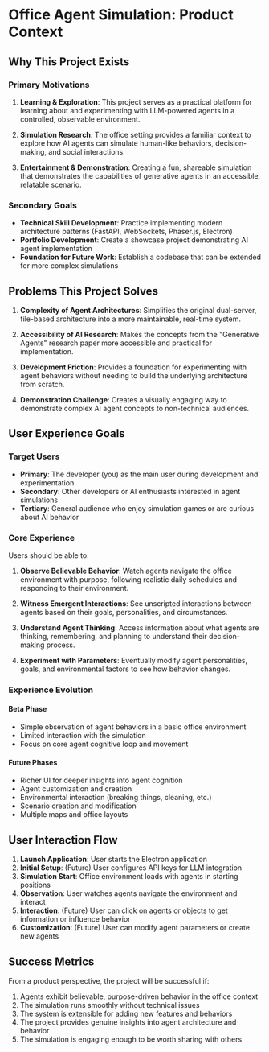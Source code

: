 # Office Agent Simulation: Product Context

## Why This Project Exists

### Primary Motivations

1. **Learning & Exploration**: This project serves as a practical platform for learning about and experimenting with LLM-powered agents in a controlled, observable environment.

2. **Simulation Research**: The office setting provides a familiar context to explore how AI agents can simulate human-like behaviors, decision-making, and social interactions.

3. **Entertainment & Demonstration**: Creating a fun, shareable simulation that demonstrates the capabilities of generative agents in an accessible, relatable scenario.

### Secondary Goals

- **Technical Skill Development**: Practice implementing modern architecture patterns (FastAPI, WebSockets, Phaser.js, Electron)
- **Portfolio Development**: Create a showcase project demonstrating AI agent implementation
- **Foundation for Future Work**: Establish a codebase that can be extended for more complex simulations

## Problems This Project Solves

1. **Complexity of Agent Architectures**: Simplifies the original dual-server, file-based architecture into a more maintainable, real-time system.

2. **Accessibility of AI Research**: Makes the concepts from the "Generative Agents" research paper more accessible and practical for implementation.

3. **Development Friction**: Provides a foundation for experimenting with agent behaviors without needing to build the underlying architecture from scratch.

4. **Demonstration Challenge**: Creates a visually engaging way to demonstrate complex AI agent concepts to non-technical audiences.

## User Experience Goals

### Target Users

- **Primary**: The developer (you) as the main user during development and experimentation
- **Secondary**: Other developers or AI enthusiasts interested in agent simulations
- **Tertiary**: General audience who enjoy simulation games or are curious about AI behavior

### Core Experience

Users should be able to:

1. **Observe Believable Behavior**: Watch agents navigate the office environment with purpose, following realistic daily schedules and responding to their environment.

2. **Witness Emergent Interactions**: See unscripted interactions between agents based on their goals, personalities, and circumstances.

3. **Understand Agent Thinking**: Access information about what agents are thinking, remembering, and planning to understand their decision-making process.

4. **Experiment with Parameters**: Eventually modify agent personalities, goals, and environmental factors to see how behavior changes.

### Experience Evolution

#### Beta Phase
- Simple observation of agent behaviors in a basic office environment
- Limited interaction with the simulation
- Focus on core agent cognitive loop and movement

#### Future Phases
- Richer UI for deeper insights into agent cognition
- Agent customization and creation
- Environmental interaction (breaking things, cleaning, etc.)
- Scenario creation and modification
- Multiple maps and office layouts

## User Interaction Flow

1. **Launch Application**: User starts the Electron application
2. **Initial Setup**: (Future) User configures API keys for LLM integration
3. **Simulation Start**: Office environment loads with agents in starting positions
4. **Observation**: User watches agents navigate the environment and interact
5. **Interaction**: (Future) User can click on agents or objects to get information or influence behavior
6. **Customization**: (Future) User can modify agent parameters or create new agents

## Success Metrics

From a product perspective, the project will be successful if:

1. Agents exhibit believable, purpose-driven behavior in the office context
2. The simulation runs smoothly without technical issues
3. The system is extensible for adding new features and behaviors
4. The project provides genuine insights into agent architecture and behavior
5. The simulation is engaging enough to be worth sharing with others
